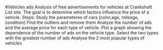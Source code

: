#Vehicles ads
Analysis of free advertisements for vehicles at Crankshaft List site. The goal is to  determine which factors influence the price of a vehicle.
Steps:
Study the parameteres of cars (color,age, mileage, condition)
Find the outliers and remove them
Analyze the number of ads and the average price for each type of vehicle. 
Plot a graph showing the dependence of the number of ads on the vehicle type. Select the two types with the greatest number of ads
Analyse the 2 most popular types of vehicles
